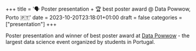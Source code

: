 +++
title = '🗣 Poster presentation + 🏆 best poster award @ Data Powwow, Porto 🇵🇹'
date = 2023-10-20T23:18:01+01:00
draft = false
categories = ["presentation"]
+++

Poster presentation and winner of best poster award at [Data Powwow](https://www.up.pt/datapowwow/) - the largest data science event organized by students in Portugal.
